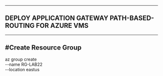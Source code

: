 ----------------------
DEPLOY APPLICATION GATEWAY PATH-BASED-ROUTING FOR AZURE VMS
----------------------

----------------------
#Create Resource Group
----------------------
az group create \
--name RG-LAB22 \
--location eastus



